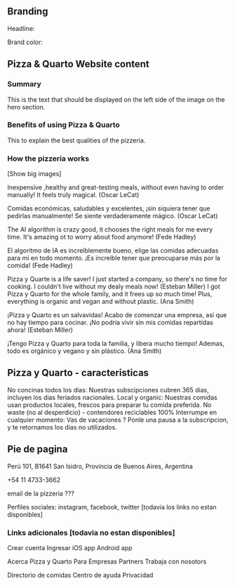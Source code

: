 ## Branding

Headline:

Brand color:

## Pizza & Quarto Website content

### Summary

This is the text that should be displayed on the left side of the image on the hero section.

### Benefits of using Pizza & Quarto

This to explain the best qualities of the pizzeria.

### How the pizzeria works

[Show big images]

Inexpensive ,healthy and great-testing meals, without even having to order manually! It feels truly magical. (Oscar LeCat)

Comidas económicas, saludables y excelentes, ¡sin siquiera tener que pedirlas manualmente! Se siente verdaderamente mágico. (Oscar LeCat)

The AI algorithm is crazy good, it chooses the right meals for me every time. It's amazing ot to worry about food anymore! (Fede Hadley)

El algoritmo de IA es increíblemente bueno, elige las comidas adecuadas para mí en todo momento. ¡Es increíble tener que preocuparse más por la comida! (Fede Hadley)

Pizza y Quarte is a life saver! I just started a company, so there's no
time for cooking. I couldn't live without my dealy meals now! (Esteban Miller)
I got Pizza y Quarto for the whole family, and it frees up so much time!
Plus, everything is organic and vegan and without plastic. (Ana Smith)

¡Pizza y Quarto es un salvavidas! Acabo de comenzar una empresa, así que no hay tiempo para cocinar. ¡No podría vivir sin mis comidas repartidas ahora! (Esteban Miller)

¡Tengo Pizza y Quarto para toda la familia, y libera mucho tiempo!
Ademas, todo es orgánico y vegano y sin plástico. (Ana Smith)

## Pizza y Quarto - caracteristicas

No concinas todos los dias: Nuestras subscipciones cubren 365 dias, incluyen los dias feriados nacionales.
Local y organic: Nuestras comidas usan productos locales, frescos para preparar tu comida preferida.
No waste (no al desperdicio) - contendores reciclables 100%
Interrumpe en cualquier momento: Vas de vacaciones ? Ponle una pausa a la subscripcion, y te retornamos los dias no utilizados.

## Pie de pagina

Perú 101, B1641 San Isidro, Provincia de Buenos Aires, Argentina

+54 11 4733-3662

email de la pizzeria ???

Perfiles sociales: instagram, facebook, twitter [todavia los links no estan disponibles]

### Links adicionales [todavia no estan disponibles]

Crear cuenta
Ingresar
iOS app
Android app

Acerca Pizza y Quarto
Para Empresas
Partners
Trabaja con nosotors

Directorio de comidas
Centro de ayuda
Privacidad
